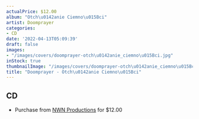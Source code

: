 ```yaml
---
actualPrice: $12.00
album: "Otch\u0142anie Ciemno\u015Bci"
artist: Doomprayer
categories:
- CD
date: '2022-04-13T05:09:39'
draft: false
images:
- "/images/covers/doomprayer-otch\u0142anie_ciemno\u015Bci.jpg"
inStock: true
thumbnailImage: "/images/covers/doomprayer-otch\u0142anie_ciemno\u015Bci-thumb.jpg"
title: "Doomprayer - Otch\u0142anie Ciemno\u015Bci"
---
```


## CD
* Purchase from [NWN Productions](http://shop.nwnprod.com/index.php?route=product/product&path=93&product_id=22375&sort=pd.name&order=ASC) for $12.00
